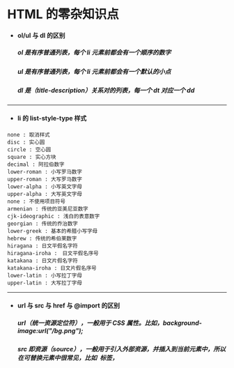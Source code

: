 # HTML 的零杂知识点
- #### ol/ul 与 dl 的区别

  ##### ol 是有序普通列表，每个 li 元素前都会有一个顺序的数字

  ##### ul 是有序普通列表，每个 li 元素前都会有一个默认的小点

  ##### dl 是（title-description）关系对的列表，每一个 dt 对应一个 dd




---
- #### li 的 list-style-type 样式
```
none : 取消样式
disc : 实心圆
circle : 空心圆
square : 实心方块
decimal : 阿拉伯数字
lower-roman : 小写罗马数字
upper-roman : 大写罗马数字
lower-alpha : 小写英文字母
upper-alpha : 大写英文字母
none : 不使用项目符号
armenian : 传统的亚美尼亚数字
cjk-ideographic : 浅白的表意数字
georgian : 传统的乔治数字
lower-greek : 基本的希腊小写字母
hebrew : 传统的希伯莱数字
hiragana : 日文平假名字符
hiragana-iroha :　日文平假名序号
katakana : 日文片假名字符
katakana-iroha : 日文片假名序号
lower-latin : 小写拉丁字母
upper-latin : 大写拉丁字母
```



---
- #### url 与 src 与 href 与 \@import 的区别

  ##### url（统一资源定位符），一般用于 CSS 属性。比如，background-image:url("/bg.png");

  ##### src 即资源（source），一般用于引入外部资源，并插入到当前元素中，所以在可替换元素中很常见，比如 <img> 标签，<script> 标签和 <iframe>标签。

  ##### href 即超文本引用（hypertext reference），一般表示元素与外部资源的关系。比如 <a> 标签，<link>标签。

  ##### <link> 标签 和 \@import url() 都是外部引用 CSS 的方式，但是存在一定的区别：

  ##### 1. link是XHTML标签，除了加载CSS外，还==可以定义RSS等其他事务==；@import属于CSS范畴，只能加载CSS。

  ##### 2. link引用CSS时，==在页面载入时同时加载==；@import需要页面网页完全载入以后加载。

  ##### 3. link支持==使用Javascript控制DOM去改变样式==；而@import不支持。





---
- #### HTML 属性大小写（使用小写）
  ##### HTML4 中的属性对大小写不敏感，但推荐小写。HTML5 自定义属性不能包含大写字母。所以HTML 中的属性统一使用小写。


---
- #### HTML 中的引号（使用双引号）
  ##### HTML中可以同时使用双引号和单引号。但是 JavaScript 中也可以同时使用双引号和单引号，为了区分，可以在 HTML 中优先使用双引号，在 JavaScript 中优先使用单引号。
